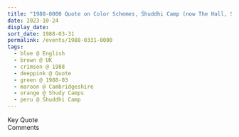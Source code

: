 ```yaml
---
title: "1988-0000 Quote on Color Schemes, Śhuddhi Camp (now The Hall, Shudy Camps Park), Shudy Camps, Cambridgeshire, UK (year not sure)"
date: 2023-10-24
display_date: 
sort_date: 1988-03-31
permalink: /events/1988-0331-0000
tags:
  - blue @ English
  - brown @ UK
  - crimson @ 1988
  - deeppink @ Quote
  - green @ 1988-03
  - maroon @ Cambridgeshire
  - orange @ Shudy Camps
  - peru @ Śhuddhi Camp
---
```


<wave-list>
  <list-title color="green" width="75">Key Quote</list-title>
  <list-item color="BlanchedAlmond"  width="200"></list-item>
  <list-item color="Lavender"></list-item>
  <list-item color="BlanchedAlmond"></list-item>
</wave-list>

<br>

<wave-list>
  <list-title color="green" width="75">Comments</list-title>
  <list-item color="BlanchedAlmond"  width="200"></list-item>
  <list-item color="Lavender"></list-item>
  <list-item color="BlanchedAlmond"></list-item>
</wave-list>
